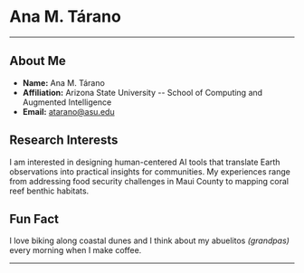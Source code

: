 # Ana M. Tárano

---

## About Me
- **Name:**  Ana M. Tárano  
- **Affiliation:** Arizona State University -- School of Computing and Augmented Intelligence
- **Email:** atarano@asu.edu  

## Research Interests
I am interested in designing human-centered AI tools that translate Earth observations into practical insights for communities. My experiences range from addressing food security challenges in Maui County to mapping coral reef benthic habitats.

## Fun Fact
I love biking along coastal dunes and I think about my abuelitos _(grandpas)_ every morning when I make coffee.

---
